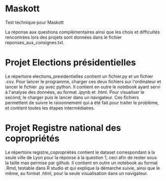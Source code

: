 # Maskott
Test technique pour Maskott

La réponse aux questions complémentaires ainsi que les choix et difficultés rencontrées lors des projets sont données dans le fichier reponses_aux_consignes.txt.

# Projet Elections présidentielles
Le répertoire elections_presidentielles contient un fichier.py et un fichier .csv. Pour lancer le programme, charger ces deux fichiers sur l'ordinateur et lancer le fichier .py avec python.
Il contient en outre le notebook ayant servi à l'analyse des données, au format .ipynb et .html. Pour visualiser le second, le charger puis le lancer dans un navigateur.
Ces fichiers permettent de suivre le raisonnement qui a été fait pour traiter le problème, et contient toutes les étapes intermédiaires.

# Projet Registre national des copropriétés
Le répertoire registre_copropriétés contient le dataset correspondant à la seule ville de Lyon pour la réponse à la question 1, ceci afin de rester sous la taille max permise par github. Il contient en outre un notebook au format .Rmd, testable dans R studio et qui explique la démarche suivie, ainsi que le même, au format .html, pour la seule visualisation dans un navigateur. 
